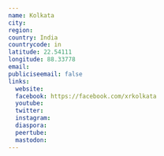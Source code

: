 ```yaml
---
name: Kolkata
city:
region:
country: India
countrycode: in
latitude: 22.54111
longitude: 88.33778
email:
publiciseemail: false
links:
  website:
  facebook: https://facebook.com/xrkolkata
  youtube:
  twitter:
  instagram:
  diaspora:
  peertube:
  mastodon:
---
```


